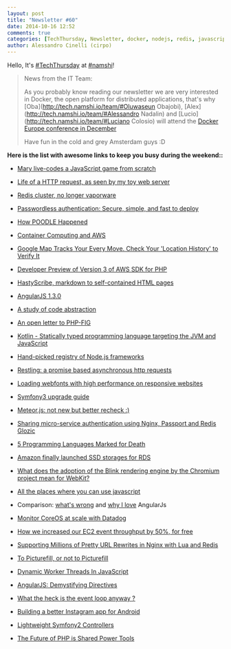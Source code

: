 ```yaml
---
layout: post
title: "Newsletter #60"
date: 2014-10-16 12:52
comments: true
categories: [TechThursday, Newsletter, docker, nodejs, redis, javascript, symfony, php, http, oss, github, docker, angular, aws, ssl, game]
author: Alessandro Cinelli (cirpo)
---
```


Hello, It's [#TechThursday](/blog/categories/techthursday/) at [#namshi](http://twitter.com/techNamshi)!

> News from the IT Team:
>
> As you probably know reading our newsletter we are very interested in Docker, the open platform for distributed applications, that's why
> [Oba](http://tech.namshi.io/team/#Oluwaseun Obajobi), [Alex](http://tech.namshi.io/team/#Alessandro Nadalin) and [Lucio](http://tech.namshi.io/team/#Luciano Colosio) will attend
> the [Docker Europe conference in December](http://europe.dockercon.com/)
>
> Have fun in the cold and grey Amsterdam guys :D 

**Here is the list with awesome links to keep you busy during the weekend::** 

* [Mary live-codes a JavaScript game from scratch ](http://vimeo.com/105955605)

* [Life of a HTTP request, as seen by my toy web server](http://tia.mat.br/blog/html/2014/10/06/life_of_a_http_request.html)

* [Redis cluster, no longer vaporware](http://antirez.com/news/79)

* [Passwordless authentication: Secure, simple, and fast to deploy](http://buff.ly/1sKB2ns)

* [How POODLE Happened](http://buff.ly/1rukgDK)

* [Container Computing and AWS](http://buff.ly/1sy0Cwc)

* [Google Map Tracks Your Every Move. Check Your 'Location History' to Verify It](http://buff.ly/1xR9RYG)

* [Developer Preview of Version 3 of AWS SDK for PHP](http://buff.ly/1sJTgXC)

* [HastyScribe, markdown to self-contained HTML pages](http://buff.ly/1sebUnL)

* [AngularJS 1.3.0](http://buff.ly/1sEg4b4)
<!-- more -->

* [A study of code abstraction](http://dendory.net/screenshots/abstraction_of_code.pdf)

* [An open letter to PHP-FIG](http://blog.ircmaxell.com/2014/10/an-open-letter-to-php-fig.html)

* [Kotlin - Statically typed programming language targeting the JVM and JavaScript](http://kotlinlang.org/)

* [Hand-picked registry of Node.js frameworks](http://nodeframework.com/)

* [Restling: a promise based asynchronous http requests](https://www.npmjs.org/package/restling)

* [Loading webfonts with high performance on responsive websites](http://buff.ly/1nj1bcv)

* [Symfony3 upgrade guide](http://buff.ly/1xGLtJe)

* [Meteor.js: not new but better recheck :)](http://buff.ly/1nhqhbV)

* [Sharing micro-service authentication using Nginx, Passport and Redis Glozic](http://buff.ly/1qG1b1s)

* [5 Programming Languages Marked for Death](http://buff.ly/1vZdoon)

* [Amazon finally launched SSD storages for RDS](http://buff.ly/1sy17Xj)

* [What does the adoption of the Blink rendering engine by the Chromium project mean for WebKit?](http://buff.ly/1yYI10P)

* [All the places where you can use javascript](http://www.sitepoint.com/javascript-beyond-web-2014/)

* Comparison: [what's wrong](https://medium.com/este-js-framework/whats-wrong-with-angular-js-97b0a787f903) and [why I love](http://www.sitepoint.com/love-angularjs/) AngularJs

* [Monitor CoreOS at scale with Datadog](https://www.datadoghq.com/2014/08/monitor-coreos-scale-datadog/)

* [How we increased our EC2 event throughput by 50%, for free](http://swrveengineering.wordpress.com/2014/10/14/how-we-increased-our-ec2-event-throughput-by-50-for-free/)

* [Supporting Millions of Pretty URL Rewrites in Nginx with Lua and Redis](http://www.agileweboperations.com/supporting-millions-of-pretty-url-rewrites-in-nginx-with-lua-and-redis)

* [To Picturefill, or not to Picturefill](http://www.filamentgroup.com/lab/to-picturefill.html)

* [Dynamic Worker Threads In JavaScript](http://www.benlesh.com/2014/09/dynamic-worker-threads-in-javascript.html)

* [AngularJS: Demystifying Directives](http://www.toptal.com/angular-js/angular-js-demystifying-directives)

* [What the heck is the event loop anyway ?](https://www.youtube.com/watch?v=8aGhZQkoFbQ)

* [Building a better Instagram app for Android](http://instagram-engineering.tumblr.com/post/97740520316/betterandroid)

* [Lightweight Symfony2 Controllers](http://www.whitewashing.de/2014/10/14/lightweight_symfony2_controllers.html)

* [The Future of PHP is Shared Power Tools](https://www.acquia.com/blog/future-php-shared-power-tools)
